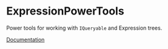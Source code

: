 # ExpressionPowerTools

Power tools for working with `IQueryable` and Expression trees.

[Documentation](docs/index.md)
